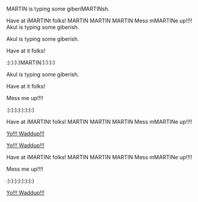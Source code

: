 
MARTIN is typing some giberiMARTINsh.

Have at iMARTINt folks!
MARTIN MARTIN MARTIN
Mess mMARTINe up!!!!
Akul is typing some giberish.



Akul is typing some giberish.

Have at it folks!



:):):):)MARTIN:):):):)



Akul is typing some giberish.

Have at it folks!

Mess me up!!!!

:):):):):):):):)


Have at iMARTINt folks!
MARTIN MARTIN MARTIN
Mess mMARTINe up!!!!




<a href='yowaddup.com'>Yo!!! Waddup!!!</a>



<a href='yowaddup.com'>Yo!!! Waddup!!!</a>

Have at iMARTINt folks!
MARTIN MARTIN MARTIN
Mess mMARTINe up!!!!





Mess me up!!!!

:):):):):):):):)



<a href='yowaddup.com'>Yo!!! Waddup!!!</a>
